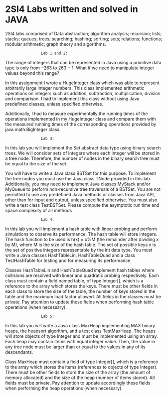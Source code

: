 # 2SI4 Labs written and solved in JAVA
2SI4 labs comprised of Data abstraction; algorithm analysis; recursion; lists; stacks; queues; trees; searching; hashing; sorting; sets; relations; functions; modular arithmetic; graph theory and algorithms.


                    Lab 1 and 2:


The range of integers that can be represented in Java using a primitive data type is only from −263 to 263 − 1. What if we need to manipulate integer values beyond this range?

In this assignment I wrote a HugeInteger class which was able to represent arbitrarily large integer numbers. This class implemented arithmetic operations on integers such as addition, subtraction, multiplication, division and comparison. I had to implement this class without using Java predefined classes, unless specified otherwise.

Additionally, I had to measure experimentally the running times of the operations implemented in my HugeInteger class and compare them with the measured running times of the corresponding operations provided by java.math.BigInteger class.


                    Lab 3:


In this lab you will implement the Set abstract data type using binary search trees. We will consider sets of integers where each integer will be stored in a tree node. Therefore, the number of nodes in the binary search tree must be equal to the size of the set.

You will have to write a Java class BSTSet for this purpose. To implement the tree nodes you must use the Java class TNode provided in this lab. Additionally, you may need to implement Java classes MyStack and/or MyQueue to perform non-recursive tree traversals of a BSTSet. You are not permitted to use any predefined Java methods or classes from Java API, other than for input and output, unless specified otherwise. You must also write a test class TestBSTSet. Please compute the asymptotic run time and space complexity of all methods


                    Lab 4:


In this lab you will implement a hash table with linear probing and perform simulations to observe its performance. The hash table will store integers. The hash function to be used is h(x) = x%M (the remainder after dividing x by M), where M is the size of the hash table. The set of possible keys x is the set of positive integers representable by the int data type. You must write a Java classes HashTableLin, HashTableQuad and a class TestHashTable for testing and for measuring its performance.

Classes HashTableLin and HashTableQuad implement hash tables where collisions are resolved with linear and quadratic probing respectively. Each class must contain a field named table, of type Integer[], which is a reference to the array which stores the keys. There must be other fields in each class to store the size of the table, the number of keys stored in the table and the maximum load factor allowed. All fields in the classes must be private. Pay attention to update these fields when performing hash table operations (when necessary).


                    Lab 5:


In this lab you will write a Java class MaxHeap implementing MAX binary heaps, the heapsort algorithm, and a test class TestMaxHeap. The heaps will store objects of type Integer and must be implemented using an array. Each heap may contain items with equal integer value. Then, the value in any tree node must be larger than or equal to the values in any of its descendants.

Class MaxHeap must contain a field of type Integer[], which is a reference to the array which stores the items (references to objects of type Integer). There must be other fields to store the size of the array (the amount of memory allocated) and the size of the heap (number of items stored). All fields must be private. Pay attention to update accordingly these fields when performing the heap operations (when necessary).
